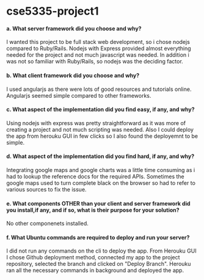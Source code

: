 # cse5335-project1

#### a. What server framework did you choose and why?
  I wanted this project to be full stack web development, so i chose nodejs compared to Ruby/Rails. Nodejs with Express provided almost everything needed for the project and not much javascript was needed. In addition i was not so familiar with Ruby/Rails, so nodejs was the deciding factor.

#### b. What client framework did you choose and why?
  I used angularjs as there were lots of good resources and tutorials online. Angularjs seemed simple compared to other frameworks.

#### c. What aspect of the implementation did you find easy, if any, and why?
  Using nodejs with express was pretty straightforward as it was more of creating a project and not much scripting was needed. Also I could deploy the app from herouku GUI in few clicks so I also found the deployemnt to be simple.

#### d. What aspect of the implementation did you find hard, if any, and why?
  Integrating google maps and google charts was a little time consuming as i had to lookup the reference docs for the required APIs. Sometimes the google maps used to turn complete black on the browser so had to refer to various sources to fix the issue.
  
#### e. What components OTHER than your client and server framework did you install,if any, and if so, what is their purpose for your solution?
  No other componenets installed.
  
#### f. What Ubuntu commands are required to deploy and run your server?
  I did not run any commands on the cli to deploy the app. From Herouku GUI I chose Github deployment method, connected my app to the project repository, selected the branch and clicked on "Deploy Branch". Herouku ran all the necessary commands in background and deployed the app. 
